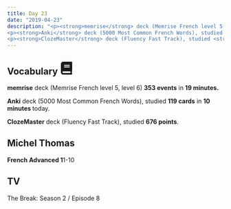 ```yaml
---
title: Day 23
date: "2019-04-23"
description: "<p><strong>memrise</strong> deck (Memrise French level 5, level 6) <strong>353 events</strong> in <strong>19 minutes.</strong></p>
<p><strong>Anki</strong> deck (5000 Most Common French Words), studied <strong>119 cards</strong> in <strong>10 minutes </strong>today.</p>
<p><strong>ClozeMaster</strong> deck (Fluency Fast Track), studied <strong>676 points</strong>.</p>"
---
```


<h2>Vocabulary <svg height="30" width="30" aria-hidden="true" focusable="false" data-prefix="fas" data-icon="book" class="svg-inline--fa fa-book fa-w-14" role="img" xmlns="http://www.w3.org/2000/svg" viewBox="0 0 448 512"><path fill="currentColor" d="M448 360V24c0-13.3-10.7-24-24-24H96C43 0 0 43 0 96v320c0 53 43 96 96 96h328c13.3 0 24-10.7 24-24v-16c0-7.5-3.5-14.3-8.9-18.7-4.2-15.4-4.2-59.3 0-74.7 5.4-4.3 8.9-11.1 8.9-18.6zM128 134c0-3.3 2.7-6 6-6h212c3.3 0 6 2.7 6 6v20c0 3.3-2.7 6-6 6H134c-3.3 0-6-2.7-6-6v-20zm0 64c0-3.3 2.7-6 6-6h212c3.3 0 6 2.7 6 6v20c0 3.3-2.7 6-6 6H134c-3.3 0-6-2.7-6-6v-20zm253.4 250H96c-17.7 0-32-14.3-32-32 0-17.6 14.4-32 32-32h285.4c-1.9 17.1-1.9 46.9 0 64z"></path></svg></h2>
<p><strong>memrise</strong> deck (Memrise French level 5, level 6) <strong>353 events</strong> in <strong>19 minutes.</strong></p>
<p><strong>Anki</strong> deck (5000 Most Common French Words), studied <strong>119 cards</strong> in <strong>10 minutes </strong>today.</p>
<p><strong>ClozeMaster</strong> deck (Fluency Fast Track), studied <strong>676 points</strong>.</p>

<h2>Michel Thomas</h2>
<strong>French Advanced 1</strong>1-10

<h2>TV</h2>
The Break: Season 2 / Episode 8
